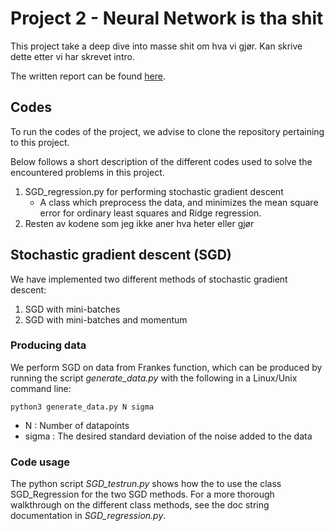 # Project 2 - Neural Network is tha shit

This project take a deep dive into masse shit om hva vi gjør. Kan skrive dette etter vi har skrevet intro.

The written report can be found [here](https://github.com/reneaas/fys-stk4155/tree/master/project2/report).

## Codes

To run the codes of the project, we advise to clone the repository pertaining to this project.

Below follows a short description of the different codes used to solve the encountered problems in this project.

1. SGD_regression.py for performing stochastic gradient descent
   * A class which preprocess the data, and minimizes the mean square error for ordinary least squares and Ridge regression.
2. Resten av kodene som jeg ikke aner hva heter eller gjør


## Stochastic gradient descent (SGD)

We have implemented two different methods of stochastic gradient descent:
1. SGD with mini-batches
2. SGD with mini-batches and momentum

### Producing data

We perform SGD on data from Frankes function, which can be produced by running the script *generate_data.py* with the following in a Linux/Unix command line:

```console
python3 generate_data.py N sigma
```

* N : Number of datapoints
* sigma : The desired standard deviation of the noise added to the data

### Code usage

The python script *SGD_testrun.py* shows how the to use the class SGD_Regression for the two SGD methods. For a more thorough walkthrough on the different class methods, see the doc string documentation in *SGD_regression.py*.
